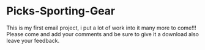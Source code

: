 # Picks-Sporting-Gear
This is my first email project, i put a lot of work into it many more to come!!!
Please come and add your comments and be sure to give it a download also leave your feedback.
